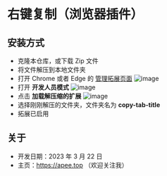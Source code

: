 # 右键复制（浏览器插件）

## 安装方式

- 克隆本仓库，或下载 Zip 文件
- 将文件解压到本地文件夹
- 打开 Chrome 或者 Edge 的 [管理拓展页面](chrome://extensions/)
  ![image](https://user-images.githubusercontent.com/61752998/226928659-472a062c-f696-498f-8922-ce38fc540f14.png)
- 打开 **开发人员模式**
  ![image](https://user-images.githubusercontent.com/61752998/226928687-f1050a0b-ab26-414a-a9cb-4bc9ce0bb1ab.png)
- 点击 **加载解压缩的扩展**
  ![image](https://user-images.githubusercontent.com/61752998/226928730-b31a1bcc-dee9-49b0-87e0-d24d7bf3edbd.png)
- 选择刚刚解压的文件夹，文件夹名为 **copy-tab-title**
- 拓展已启用

## 关于

- 开发日期：2023 年 3 月 22 日
- 主页：https://apee.top （欢迎关注我）
